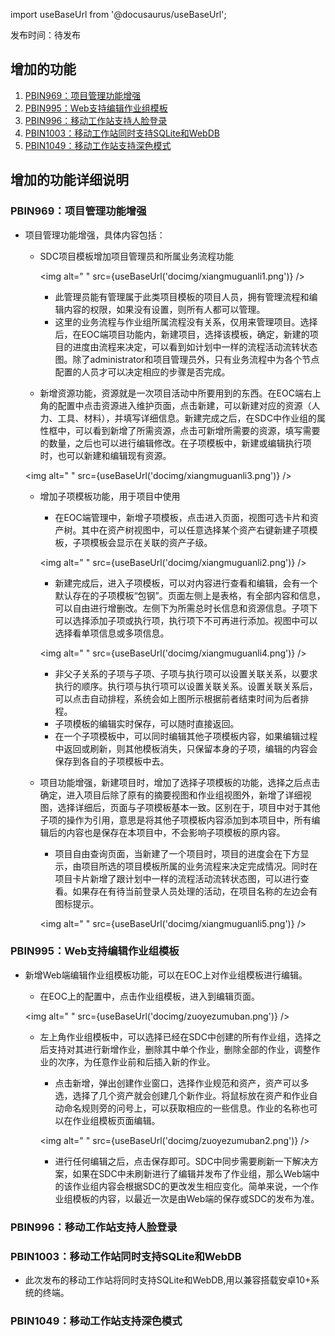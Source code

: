 
import useBaseUrl from '@docusaurus/useBaseUrl';

发布时间：待发布

## 增加的功能

1. [PBIN969：项目管理功能增强](#pbin969：项目管理功能增强)
1. [PBIN995：Web支持编辑作业组模板](#pbin995：Web支持编辑作业组模板)
1. [PBIN996：移动工作站支持人脸登录](#pbin996：移动工作站支持人脸登录)
1. [PBIN1003：移动工作站同时支持SQLite和WebDB](#pbin1003：移动工作站同时支持SQLite和WebDB)
1. [PBIN1049：移动工作站支持深色模式](#pbin1049：移动工作站支持深色模式)

## 增加的功能详细说明

### PBIN969：项目管理功能增强

* 项目管理功能增强，具体内容包括：

  * SDC项目模板增加项目管理员和所属业务流程功能

    <img alt=" " src={useBaseUrl('docimg/xiangmuguanli1.png')} />

    * 此管理员能有管理属于此类项目模板的项目人员，拥有管理流程和编辑内容的权限，如果没有设置，则所有人都可以管理。
    * 这里的业务流程与作业组所属流程没有关系，仅用来管理项目。选择后，在EOC端项目功能内，新建项目，选择该模板，确定，新建的项目的进度由流程来决定，可以看到如计划中一样的流程活动流转状态图。除了administrator和项目管理员外，只有业务流程中为各个节点配置的人员才可以决定相应的步骤是否完成。

  * 新增资源功能，资源就是一次项目活动中所要用到的东西。在EOC端右上角的配置中点击资源进入维护页面，点击新建，可以新建对应的资源（人力、工具、材料），并填写详细信息。新建完成之后，在SDC中作业组的属性框中，可以看到新增了所需资源，点击可新增所需要的资源，填写需要的数量，之后也可以进行编辑修改。在子项模板中，新建或编辑执行项时，也可以新建和编辑现有资源。

  <img alt=" " src={useBaseUrl('docimg/xiangmuguanli3.png')} />

  * 增加子项模板功能，用于项目中使用
    * 在EOC端管理中，新增子项模板，点击进入页面，视图可选卡片和资产树。其中在资产树视图中，可以任意选择某个资产右键新建子项模板，子项模板会显示在关联的资产子级。

    <img alt=" " src={useBaseUrl('docimg/xiangmuguanli2.png')} />

    * 新建完成后，进入子项模板，可以对内容进行查看和编辑，会有一个默认存在的子项模板“包钢”。页面左侧上是表格，有全部内容和信息，可以自由进行增删改。左侧下为所需总时长信息和资源信息。子项下可以选择添加子项或执行项，执行项下不可再进行添加。视图中可以选择看单项信息或多项信息。

    <img alt=" " src={useBaseUrl('docimg/xiangmuguanli4.png')} />

    * 非父子关系的子项与子项、子项与执行项可以设置关联关系，以要求执行的顺序。执行项与执行项可以设置关联关系。设置关联关系后，可以点击自动排程，系统会如上图所示根据前者结束时间为后者排程。
    * 子项模板的编辑实时保存，可以随时直接返回。
    * 在一个子项模板中，可以同时编辑其他子项模板内容，如果编辑过程中返回或刷新，则其他模板消失，只保留本身的子项，编辑的内容会保存到各自的子项模板中去。

  * 项目功能增强，新建项目时，增加了选择子项模板的功能，选择之后点击确定，进入项目后除了原有的摘要视图和作业组视图外，新增了详细视图，选择详细后，页面与子项模板基本一致。区别在于，项目中对于其他子项的操作为引用，意思是将其他子项模板内容添加到本项目中，所有编辑后的内容也是保存在本项目中，不会影响子项模板的原内容。
    * 项目自由查询页面，当新建了一个项目时，项目的进度会在下方显示，由项目所选的项目模板所属的业务流程来决定完成情况。同时在项目卡片新增了跟计划中一样的流程活动流转状态图，可以进行查看。如果存在有待当前登录人员处理的活动，在项目名称的左边会有图标提示。

    <img alt=" " src={useBaseUrl('docimg/xiangmuguanli5.png')} />

### PBIN995：Web支持编辑作业组模板

* 新增Web端编辑作业组模板功能，可以在EOC上对作业组模板进行编辑。
  * 在EOC上的配置中，点击作业组模板，进入到编辑页面。

  <img alt=" " src={useBaseUrl('docimg/zuoyezumuban.png')} />

  * 左上角作业组模板中，可以选择已经在SDC中创建的所有作业组，选择之后支持对其进行新增作业，删除其中单个作业，删除全部的作业，调整作业的次序，为任意作业前和后插入新的作业。
    * 点击新增，弹出创建作业窗口，选择作业规范和资产，资产可以多选，选择了几个资产就会创建几个新作业。将鼠标放在资产和作业自动命名规则旁的问号上，可以获取相应的一些信息。作业的名称也可以在作业组模板页面编辑。

    <img alt=" " src={useBaseUrl('docimg/zuoyezumuban2.png')} />

    * 进行任何编辑之后，点击保存即可。SDC中同步需要刷新一下解决方案，如果在SDC中未刷新进行了编辑并发布了作业组，那么Web端中的该作业组内容会根据SDC的更改发生相应变化。简单来说，一个作业组模板的内容，以最近一次是由Web端的保存或SDC的发布为准。

### PBIN996：移动工作站支持人脸登录

### PBIN1003：移动工作站同时支持SQLite和WebDB

* 此次发布的移动工作站将同时支持SQLite和WebDB,用以兼容搭载安卓10+系统的终端。

### PBIN1049：移动工作站支持深色模式